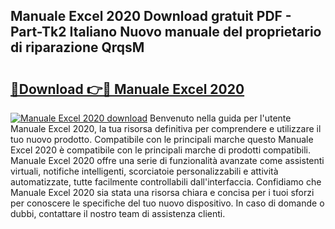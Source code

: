 ## Manuale Excel 2020 Download gratuit PDF - Part-Tk2 Italiano Nuovo manuale del proprietario di riparazione QrqsM

# <h2><a href="http://dfbvhk.blite.top/?on=Manuale+Excel+2020">🔗Download 👉🔴 Manuale Excel 2020</a></h2>

[![Manuale Excel 2020 download](https://i.imgur.com/lujVjoI.png)](http://dfbvhk.blite.top/?on=Manuale+Excel+2020)
Benvenuto nella guida per l'utente Manuale Excel 2020, la tua risorsa definitiva per comprendere e utilizzare il tuo nuovo prodotto. Compatibile con le principali marche questo Manuale Excel 2020 è compatibile con le principali marche di prodotti compatibili. Manuale Excel 2020 offre una serie di funzionalità avanzate come assistenti virtuali, notifiche intelligenti, scorciatoie personalizzabili e attività automatizzate, tutte facilmente controllabili dall'interfaccia. Confidiamo che Manuale Excel 2020 sia stata una risorsa chiara e concisa per i tuoi sforzi per conoscere le specifiche del tuo nuovo dispositivo. In caso di domande o dubbi, contattare il nostro team di assistenza clienti.
